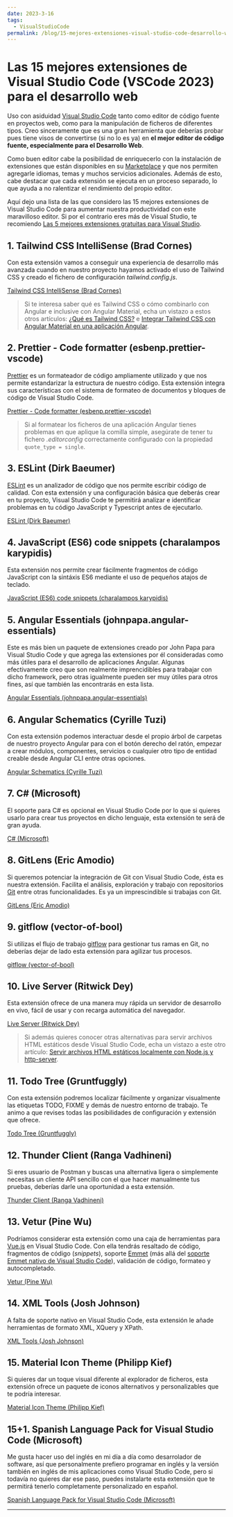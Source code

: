 ```yaml
---
date: 2023-3-16
tags:
  - VisualStudioCode
permalink: /blog/15-mejores-extensiones-visual-studio-code-desarrollo-web
---
```


# Las 15 mejores extensiones de Visual Studio Code (VSCode 2023) para el desarrollo web

<social-share class="social-share--header" />

Uso con asiduidad [Visual Studio Code](https://code.visualstudio.com/) tanto como editor de código fuente en proyectos web, como para la manipulación de ficheros de diferentes tipos. Creo sinceramente que es una gran herramienta que deberías probar pues tiene visos de convertirse (si no lo es ya) en **el mejor editor de código fuente, especialmente para el Desarrollo Web**.

Como buen editor cabe la posibilidad de enriquecerlo con la instalación de extensiones que están disponibles en su [Marketplace](https://marketplace.visualstudio.com/VSCode) y que nos permiten agregarle idiomas, temas y muchos servicios adicionales. Además de esto, cabe destacar que cada extensión se ejecuta en un proceso separado, lo que ayuda a no ralentizar el rendimiento del propio editor.

Aquí dejo una lista de las que considero las 15 mejores extensiones de Visual Studio Code para aumentar nuestra productividad con este maravilloso editor. Si por el contrario eres más de Visual Studio, te recomiendo [Las 5 mejores extensiones gratuitas para Visual Studio](/blog/5-mejores-extensiones-gratuitas-visual-studio/).

## 1. Tailwind CSS IntelliSense (Brad Cornes)

Con esta extensión vamos a conseguir una experiencia de desarrollo más avanzada cuando en nuestro proyecto hayamos activado el uso de Tailwind CSS y creado el fichero de configuración _tailwind.config.js_.

[Tailwind CSS IntelliSense (Brad Cornes)](https://marketplace.visualstudio.com/items?itemName=bradlc.vscode-tailwindcss)

> Si te interesa saber qué es Tailwind CSS o cómo combinarlo con Angular e inclusive con Angular Material, echa un vistazo a estos otros artículos: [¿Qué es Tailwind CSS?](/blog/tailwind-css/) e [Integrar Tailwind CSS con Angular Material en una aplicación Angular](/blog/integrar-tailwind-css-angular-material/).

## 2. Prettier - Code formatter (esbenp.prettier-vscode)

[Prettier](https://prettier.io/) es un formateador de código ampliamente utilizado y que nos permite estandarizar la estructura de nuestro código. Esta extensión integra sus características con el sistema de formateo de documentos y bloques de código de Visual Studio Code.

[Prettier - Code formatter (esbenp.prettier-vscode)](https://marketplace.visualstudio.com/items?itemName=esbenp.prettier-vscode)

> Si al formatear los ficheros de una aplicación Angular tienes problemas en que aplique la comilla simple, asegúrate de tener tu fichero _.editorconfig_ correctamente configurado con la propiedad `quote_type = single`.

## 3. ESLint (Dirk Baeumer)

[ESLint](https://eslint.org/) es un analizador de código que nos permite escribir código de calidad. Con esta extensión y una configuración básica que deberás crear en tu proyecto, Visual Studio Code te permitirá analizar e identificar problemas en tu código JavaScript y Typescript antes de ejecutarlo.

[ESLint (Dirk Baeumer)](https://marketplace.visualstudio.com/items?itemName=dbaeumer.vscode-eslint)

## 4. JavaScript (ES6) code snippets (charalampos karypidis)

Esta extensión nos permite crear fácilmente fragmentos de código JavaScript con la sintáxis ES6 mediante el uso de pequeños atajos de teclado.

[JavaScript (ES6) code snippets (charalampos karypidis)](https://marketplace.visualstudio.com/items?itemName=xabikos.JavaScriptSnippets)

## 5. Angular Essentials (johnpapa.angular-essentials)

Este es más bien un paquete de extensiones creado por John Papa para Visual Studio Code y que agrega las extensiones por él consideradas como más útiles para el desarrollo de aplicaciones Angular. Algunas efectivamente creo que son realmente imprencidibles para trabajar con dicho framework, pero otras igualmente pueden ser muy útiles para otros fines, así que también las encontrarás en esta lista.

[Angular Essentials (johnpapa.angular-essentials)](https://marketplace.visualstudio.com/items?itemName=johnpapa.angular-essentials)

## 6. Angular Schematics (Cyrille Tuzi)

Con esta extensión podemos interactuar desde el propio árbol de carpetas de nuestro proyecto Angular para con el botón derecho del ratón, empezar a crear módulos, componentes, servicios o cualquier otro tipo de entidad creable desde Angular CLI entre otras opciones.

[Angular Schematics (Cyrille Tuzi)](https://marketplace.visualstudio.com/items?itemName=cyrilletuzi.angular-schematics)

## 7. C# (Microsoft)

El soporte para C# es opcional en Visual Studio Code por lo que si quieres usarlo para crear tus proyectos en dicho lenguaje, esta extensión te será de gran ayuda.

[C# (Microsoft)](https://marketplace.visualstudio.com/items?itemName=ms-dotnettools.csharp)

## 8. GitLens (Eric Amodio)

Si queremos potenciar la integración de Git con Visual Studio Code, ésta es nuestra extensión. Facilita el análisis, exploración y trabajo con repositorios [Git](https://git-scm.com/) entre otras funcionalidades. Es ya un imprescindible si trabajas con Git.

[GitLens (Eric Amodio)](https://marketplace.visualstudio.com/items?itemName=eamodio.gitlens)

## 9. gitflow (vector-of-bool)

Si utilizas el flujo de trabajo [gitflow](https://nvie.com/posts/a-successful-git-branching-model/) para gestionar tus ramas en Git, no deberías dejar de lado esta extensión para agilizar tus procesos.

[gitflow (vector-of-bool)](https://marketplace.visualstudio.com/items?itemName=vector-of-bool.gitflow)

## 10. Live Server (Ritwick Dey)

Esta extensión ofrece de una manera muy rápida un servidor de desarrollo en vivo, fácil de usar y con recarga automática del navegador.

[Live Server (Ritwick Dey)](https://marketplace.visualstudio.com/items?itemName=ritwickdey.LiveServer)

> Si además quieres conocer otras alternativas para servir archivos HTML estáticos desde Visual Studio Code, echa un vistazo a este otro artículo: [Servir archivos HTML estáticos localmente con Node.js y http-server](/blog/servir-archivos-html-estaticos-localmente-nodejs-http-server/).

## 11. Todo Tree (Gruntfuggly)

Con esta extensión podremos localizar fácilmente y organizar visualmente las etiquetas TODO, FIXME y demás de nuestro entorno de trabajo. Te animo a que revises todas las posibilidades de configuración y extensión que ofrece.

[Todo Tree (Gruntfuggly)](https://marketplace.visualstudio.com/items?itemName=Gruntfuggly.todo-tree)

## 12. Thunder Client (Ranga Vadhineni)

Si eres usuario de Postman y buscas una alternativa ligera o simplemente necesitas un cliente API sencillo con el que hacer manualmente tus pruebas, deberías darle una oportunidad a esta extensión.

[Thunder Client (Ranga Vadhineni)](https://marketplace.visualstudio.com/items?itemName=rangav.vscode-thunder-client)

## 13. Vetur (Pine Wu)

Podríamos considerar esta extensión como una caja de herramientas para [Vue.js](https://vuejs.org/) en Visual Studio Code. Con ella tendrás resaltado de código, fragmentos de código (_snippets_), soporte [Emmet](https://github.com/emmetio/emmet) (más allá del [soporte Emmet nativo de Visual Studio Code](https://code.visualstudio.com/docs/editor/emmet)), validación de código, formateo y autocompletado.

[Vetur (Pine Wu)](https://marketplace.visualstudio.com/items?itemName=octref.vetur)

## 14. XML Tools (Josh Johnson)

A falta de soporte nativo en Visual Studio Code, esta extensión le añade herramientas de formato XML, XQuery y XPath.

[XML Tools (Josh Johnson)](https://marketplace.visualstudio.com/items?itemName=DotJoshJohnson.xml)

## 15. Material Icon Theme (Philipp Kief)

Si quieres dar un toque visual diferente al explorador de ficheros, esta extensión ofrece un paquete de iconos alternativos y personalizables que te podría interesar.

[Material Icon Theme (Philipp Kief)](https://marketplace.visualstudio.com/items?itemName=PKief.material-icon-theme)

## 15+1. Spanish Language Pack for Visual Studio Code (Microsoft)

Me gusta hacer uso del inglés en mi día a día como desarrolador de software, así que personalmente prefiero programar en inglés y la versión también en inglés de mis aplicaciones como Visual Studio Code, pero si todavía no quieres dar ese paso, puedes instalarte esta extensión que te permitirá tenerlo completamente personalizado en español.

[Spanish Language Pack for Visual Studio Code (Microsoft)](https://marketplace.visualstudio.com/items?itemName=MS-CEINTL.vscode-language-pack-es)

---
<social-share class="social-share--footer" />
